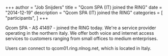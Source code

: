 +++
author = "Job Snijders"
title = "Qcom SPA (IT) joined the RING"
date = "2014-12-19"
description = "Qcom SPA (IT) joined the RING"
categories = [
    "participants",
]
+++

Qcom SPA - AS 41497 - joined the RING today. We're a service provider operating in the
northern italy. We offer both voice and internet access services to customers ranging from small offices to medium enterprises.

Users can connect to qcom01.ring.nlnog.net, which is located in Italy.

